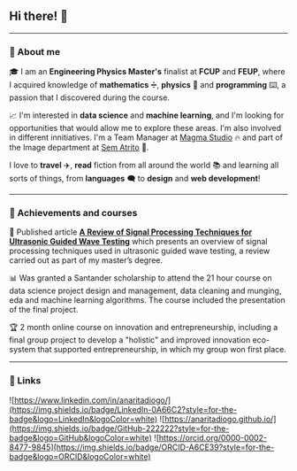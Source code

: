 ## Hi there! 👋


***

### 🌈 About me

🎓 I am an **Engineering Physics Master's** finalist at **FCUP** and **FEUP**, where I acquired knowledge of **mathematics** ➗, **physics** 🌌 and **programming** ⌨️, a passion that I discovered during the course. 

📈 I'm interested in **data science** and **machine learning**, and I'm looking for opportunities that would allow me to explore these areas. I'm also involved in different innitiatives. I'm a Team Manager at [Magma Studio](https://linktr.ee/magmastudio.pt) 🔥 and part of the Image department at [Sem Atrito](https://linktr.ee/sematrito) 🚀. 

I love to **travel** ✈️, **read** fiction from all around the world 📚 and learning all sorts of things, from **languages** 🗨️ to **design** and **web development**!

***

### 🏅 Achievements and courses

📑 Published article [**A Review of Signal Processing Techniques for Ultrasonic Guided Wave Testing**](https://www.mdpi.com/2075-4701/12/6/936) which presents an overview of signal processing techniques used in ultrasonic guided wave testing, a review carried out as part of my master’s degree. 

📊 Was granted a Santander scholarship to attend the 21 hour course on data science project design and management, data cleaning and munging, eda and machine learning algorithms. The course included the presentation of the final project.

🏆 2 month online course on innovation and entrepreneurship, including a final group project to develop a "holistic" and improved innovation eco-system that supported entrepreneurship, in which my group won first place.

***

### 🔗 Links

![https://www.linkedin.com/in/anaritadiogo/](https://img.shields.io/badge/LinkedIn-0A66C2?style=for-the-badge&logo=LinkedIn&logoColor=white)
![https://anaritadiogo.github.io/](https://img.shields.io/badge/GitHub-222222?style=for-the-badge&logo=GitHub&logoColor=white)
![https://orcid.org/0000-0002-8477-9845](https://img.shields.io/badge/ORCID-A6CE39?style=for-the-badge&logo=ORCID&logoColor=white)

<!--
**anaritadiogo/anaritadiogo** is a ✨ _special_ ✨ repository because its `README.md` (this file) appears on your GitHub profile.

Here are some ideas to get you started:

- 🔭 I’m currently working on ...
- 🌱 I’m currently learning ...
- 👯 I’m looking to collaborate on ...
- 🤔 I’m looking for help with ...
- 💬 Ask me about ...
- 📫 How to reach me: ...
- 😄 Pronouns: ...
- ⚡ Fun fact: ...
-->
